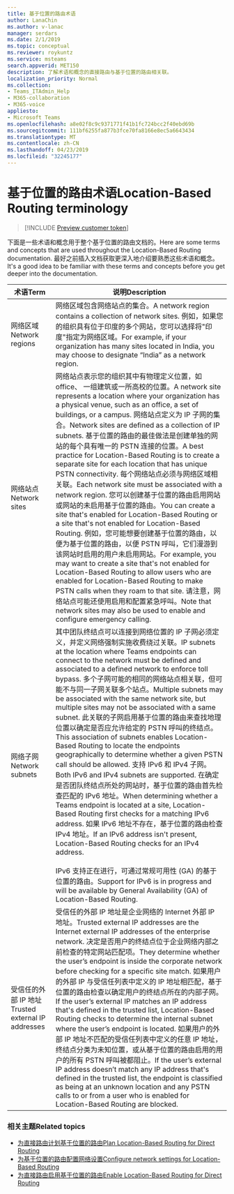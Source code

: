 ```yaml
---
title: 基于位置的路由术语
author: LanaChin
ms.author: v-lanac
manager: serdars
ms.date: 2/1/2019
ms.topic: conceptual
ms.reviewer: roykuntz
ms.service: msteams
search.appverid: MET150
description: 了解术语和概念的直接路由与基于位置的路由相关联。
localization_priority: Normal
ms.collection:
- Teams_ITAdmin_Help
- M365-collaboration
- M365-voice
appliesto:
- Microsoft Teams
ms.openlocfilehash: a8e02f8c9c9371771f41b1fc724bcc2f40ebd69b
ms.sourcegitcommit: 111bf6255fa877b3fce70fa8166e8ec5a6643434
ms.translationtype: MT
ms.contentlocale: zh-CN
ms.lasthandoff: 04/23/2019
ms.locfileid: "32245177"
---
```

# <a name="location-based-routing-terminology"></a><span data-ttu-id="f6bd6-103">基于位置的路由术语</span><span class="sxs-lookup"><span data-stu-id="f6bd6-103">Location-Based Routing terminology</span></span>

> [!INCLUDE [Preview customer token](includes/preview-feature.md)] 

<span data-ttu-id="f6bd6-104">下面是一些术语和概念用于整个基于位置的路由文档的。</span><span class="sxs-lookup"><span data-stu-id="f6bd6-104">Here are some terms and concepts that are used throughout the Location-Based Routing documentation.</span></span> <span data-ttu-id="f6bd6-105">最好之前插入文档获取更深入地介绍要熟悉这些术语和概念。</span><span class="sxs-lookup"><span data-stu-id="f6bd6-105">It's a good idea to be familiar with these terms and concepts before you get deeper into the documentation.</span></span>

|<span data-ttu-id="f6bd6-106">术语</span><span class="sxs-lookup"><span data-stu-id="f6bd6-106">Term</span></span>  |<span data-ttu-id="f6bd6-107">说明</span><span class="sxs-lookup"><span data-stu-id="f6bd6-107">Description</span></span>  |
|---------|---------|
|<span data-ttu-id="f6bd6-108">网络区域</span><span class="sxs-lookup"><span data-stu-id="f6bd6-108">Network regions</span></span>     | <span data-ttu-id="f6bd6-109">网络区域包含网络站点的集合。</span><span class="sxs-lookup"><span data-stu-id="f6bd6-109">A network region contains a collection of network sites.</span></span> <span data-ttu-id="f6bd6-110">例如，如果您的组织具有位于印度的多个网站，您可以选择将"印度"指定为网络区域。</span><span class="sxs-lookup"><span data-stu-id="f6bd6-110">For example, if your organization has many sites located in India, you may choose to designate “India” as a network region.</span></span>        |
|<span data-ttu-id="f6bd6-111">网络站点</span><span class="sxs-lookup"><span data-stu-id="f6bd6-111">Network sites</span></span>    | <span data-ttu-id="f6bd6-112">网络站点表示您的组织其中有物理定义位置，如 office、 一组建筑或一所高校的位置。</span><span class="sxs-lookup"><span data-stu-id="f6bd6-112">A network site represents a location where your organization has a physical venue, such as an office, a set of buildings, or a campus.</span></span> <span data-ttu-id="f6bd6-113">网络站点定义为 IP 子网的集合。</span><span class="sxs-lookup"><span data-stu-id="f6bd6-113">Network sites are defined as a collection of IP subnets.</span></span> <span data-ttu-id="f6bd6-114">基于位置的路由的最佳做法是创建单独的网站的每个具有唯一的 PSTN 连接的位置。</span><span class="sxs-lookup"><span data-stu-id="f6bd6-114">A best practice for Location-Based Routing is to create a separate site for each location that has unique PSTN connectivity.</span></span>  <span data-ttu-id="f6bd6-115">每个网络站点必须与网络区域相关联。</span><span class="sxs-lookup"><span data-stu-id="f6bd6-115">Each network site must be associated with a network region.</span></span> <span data-ttu-id="f6bd6-116">您可以创建基于位置的路由启用网站或网站的未启用基于位置的路由。</span><span class="sxs-lookup"><span data-stu-id="f6bd6-116">You can create a site that's enabled for Location-Based Routing or a site that's not enabled for Location-Based Routing.</span></span> <span data-ttu-id="f6bd6-117">例如，您可能想要创建基于位置的路由，以便为基于位置的路由，以便 PSTN 呼叫，它们漫游到该网站时启用的用户未启用网站。</span><span class="sxs-lookup"><span data-stu-id="f6bd6-117">For example, you may want to create a site that's not enabled for Location-Based Routing to allow users who are enabled for Location-Based Routing to make PSTN calls when they roam to that site.</span></span> <span data-ttu-id="f6bd6-118">请注意，网络站点可能还使用启用和配置紧急呼叫。</span><span class="sxs-lookup"><span data-stu-id="f6bd6-118">Note that network sites may also be used to enable and configure emergency calling.</span></span>        |
|<span data-ttu-id="f6bd6-119">网络子网</span><span class="sxs-lookup"><span data-stu-id="f6bd6-119">Network subnets</span></span>     |<span data-ttu-id="f6bd6-120">其中团队终结点可以连接到网络位置的 IP 子网必须定义，并定义网络强制实施收费绕过关联。</span><span class="sxs-lookup"><span data-stu-id="f6bd6-120">IP subnets at the location where Teams endpoints can connect to the network must be defined and associated to a defined network to enforce toll bypass.</span></span> <span data-ttu-id="f6bd6-121">多个子网可能的相同的网络站点相关联，但可能不与同一子网关联多个站点。</span><span class="sxs-lookup"><span data-stu-id="f6bd6-121">Multiple subnets may be associated with the same network site, but multiple sites may not be associated with a same subnet.</span></span> <span data-ttu-id="f6bd6-122">此关联的子网启用基于位置的路由来查找地理位置以确定是否应允许给定的 PSTN 呼叫的终结点。</span><span class="sxs-lookup"><span data-stu-id="f6bd6-122">This association of subnets enables Location-Based Routing to locate the endpoints geographically to determine whether a given PSTN call should be allowed.</span></span> <span data-ttu-id="f6bd6-123">支持 IPv6 和 IPv4 子网。</span><span class="sxs-lookup"><span data-stu-id="f6bd6-123">Both IPv6 and IPv4 subnets are supported.</span></span> <span data-ttu-id="f6bd6-124">在确定是否团队终结点所处的网站时，基于位置的路由首先检查匹配的 IPv6 地址。</span><span class="sxs-lookup"><span data-stu-id="f6bd6-124">When determining whether a Teams endpoint is located at a site, Location-Based Routing first checks for a matching IPv6 address.</span></span> <span data-ttu-id="f6bd6-125">如果 IPv6 地址不存在，基于位置的路由检查 IPv4 地址。</span><span class="sxs-lookup"><span data-stu-id="f6bd6-125">If an IPv6 address isn't present, Location-Based Routing checks for an IPv4 address.</span></span> <br><br><span data-ttu-id="f6bd6-126">IPv6 支持正在进行，可通过常规可用性 (GA) 的基于位置的路由。</span><span class="sxs-lookup"><span data-stu-id="f6bd6-126">Support for IPv6 is in progress and will be available by General Availability (GA) of Location-Based Routing.</span></span>          |
|<span data-ttu-id="f6bd6-127">受信任的外部 IP 地址</span><span class="sxs-lookup"><span data-stu-id="f6bd6-127">Trusted external IP addresses</span></span>    |<span data-ttu-id="f6bd6-128">受信任的外部 IP 地址是企业网络的 Internet 外部 IP 地址。</span><span class="sxs-lookup"><span data-stu-id="f6bd6-128">Trusted external IP addresses are the Internet external IP addresses of the enterprise network.</span></span> <span data-ttu-id="f6bd6-129">决定是否用户的终结点位于企业网络内部之前检查的特定网站匹配项。</span><span class="sxs-lookup"><span data-stu-id="f6bd6-129">They determine whether the user’s endpoint is inside the corporate network before checking for a specific site match.</span></span> <span data-ttu-id="f6bd6-130">如果用户的外部 IP 与受信任列表中定义的 IP 地址相匹配，基于位置的路由检查以确定用户的终结点所在的内部子网。</span><span class="sxs-lookup"><span data-stu-id="f6bd6-130">If the user’s external IP matches an IP address that's defined in the trusted list, Location-Based Routing checks to determine the internal subnet where the user’s endpoint is located.</span></span> <span data-ttu-id="f6bd6-131">如果用户的外部 IP 地址不匹配的受信任列表中定义的任意 IP 地址，终结点分类为未知位置，或从基于位置的路由启用的用户的所有 PSTN 呼叫被都阻止。</span><span class="sxs-lookup"><span data-stu-id="f6bd6-131">If the user’s external IP address doesn’t match any IP address that's defined in the trusted list, the endpoint is classified as being at an unknown location and any PSTN calls to or from a user who is enabled for Location-Based Routing are blocked.</span></span>          |

### <a name="related-topics"></a><span data-ttu-id="f6bd6-132">相关主题</span><span class="sxs-lookup"><span data-stu-id="f6bd6-132">Related topics</span></span>
- [<span data-ttu-id="f6bd6-133">为直接路由计划基于位置的路由</span><span class="sxs-lookup"><span data-stu-id="f6bd6-133">Plan Location-Based Routing for Direct Routing</span></span>](location-based-routing-plan.md)
- [<span data-ttu-id="f6bd6-134">为基于位置的路由配置网络设置</span><span class="sxs-lookup"><span data-stu-id="f6bd6-134">Configure network settings for Location-Based Routing</span></span>](location-based-routing-configure-network-settings.md)
- [<span data-ttu-id="f6bd6-135">为直接路由启用基于位置的路由</span><span class="sxs-lookup"><span data-stu-id="f6bd6-135">Enable Location-Based Routing for Direct Routing</span></span>](location-based-routing-enable.md)
